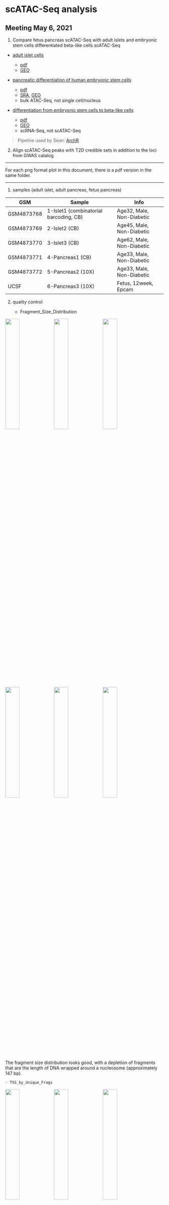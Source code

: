# scATAC-Seq analysis

## Meeting May 6, 2021

1. Compare fetus pancreas scATAC-Seq with adult islets and embryonic stem cells differentiated beta-like cells scATAC-Seq 

- [adult islet cells](https://www.nature.com/articles/s41588-021-00823-0#Abs1)
    - [pdf](Chiou2021.pdf)
    - [GEO](https://www.ncbi.nlm.nih.gov/geo/query/acc.cgi?acc=GSE160472)

- [pancreatic differentiation of human embryonic stem cells](https://www.ncbi.nlm.nih.gov/pmc/articles/PMC7864636/)
    - [pdf](Geusz2021.pdf)
    - [SRA](https://www.ncbi.nlm.nih.gov/bioproject/527099), [GEO](https://www.ncbi.nlm.nih.gov/geo/query/acc.cgi?acc=GSE115327)
    - bulk ATAC-Seq, not single cell/nucleus

- [differentiation from embryonic stem cells to beta-like cells](https://pubmed.ncbi.nlm.nih.gov/33257854/)
    - [pdf](Weng2021.pdf)
    - [GEO](https://www.ncbi.nlm.nih.gov/geo/query/acc.cgi?acc=GSE143783)
    - scRNA-Seq, not scATAC-Seq

> Pipeline used by Sean: [ArchR](https://www.archrproject.com/)

2. Align scATAC-Seq peaks with T2D credible sets in addition to the loci from GWAS catalog

----

For each png format plot in this document, there is a pdf version in the same folder.

----

1. samples (adult islet, adult pancreas, fetus pancreas)

| GSM | Sample | Info |
| --- | --- | --- |
| GSM4873768 | 1-Islet1 (combinatorial barcoding, CB) | Age32, Male, Non-Diabetic |
| GSM4873769 | 2-Islet2 (CB) | Age45, Male, Non-Diabetic |
| GSM4873770 | 3-Islet3 (CB) | Age62, Male, Non-Diabetic |
| GSM4873771 | 4-Pancreas1 (CB) | Age33, Male, Non-Diabetic |
| GSM4873772 | 5-Pancreas2 (10X) | Age33, Male, Non-Diabetic |
| UCSF | 6-Pancreas3 (10X) | Fetus, 12week, Epcam |

2. quality control

    - Fragment_Size_Distribution

<p float="left">
<img src="Islet1-Fragment_Size_Distribution.png" width="30%" />
<img src="Islet2-Fragment_Size_Distribution.png" width="30%" />
<img src="Islet3-Fragment_Size_Distribution.png" width="30%" />
<img src="Pancreas1-Fragment_Size_Distribution.png" width="30%" />
<img src="Pancreas2-Fragment_Size_Distribution.png" width="30%" />
<img src="Pancreas3-Fragment_Size_Distribution.png" width="30%" />
</p>

The fragment size distribution looks good, with a depletion of fragments that are the length of DNA wrapped around a nucleosome (approximately 147 bp).


    - TSS_by_Unique_Frags

<p float="left">
<img src="Islet1-TSS_by_Unique_Frags.png" width="30%" />
<img src="Islet2-TSS_by_Unique_Frags.png" width="30%" />
<img src="Islet3-TSS_by_Unique_Frags.png" width="30%" />
<img src="Pancreas1-TSS_by_Unique_Frags.png" width="30%" />
<img src="Pancreas2-TSS_by_Unique_Frags.png" width="30%" />
<img src="Pancreas3-TSS_by_Unique_Frags.png" width="30%" />
</p>

The TSS enrichment score (signal-to-background ratio) is okay. The Pancreas2 (10x) has many more cells, though the TSS score is also relatively low.

3. clustering

![](Plot-UMAP-Sample-Clusters_6Samples_Samples.png)

The clustering  makes sense. 

Three adult islets clustered together, and then with adult pancreas. All them are from combinatorial barcoding (CB) method.

Two clusters (Cluster4 and Cluster5) of adult pancreas suggested technical effects due to CB and 10x methods.

Fetus pancreas (Cluster6) is separated from adult pancreas (Cluster5) although they are both profiled using 10x. 

![](Plot-UMAP-Marker-Genes-W-Imputation_6Samples_Alpha.png)

There is a large portion of alpha cells in the adult islets, however, there isn't much in the pancreas. 

![](Plot-UMAP-Marker-Genes-W-Imputation_6Samples_Beta.png)

There are beta cells presented in adult islets, fetus pancreas, and also adult pancreas, despite that only small proportion of cells in the last one.

----

We would like to explore the difference of beta cells in the fetus pancreas, adult pancreas, and adult islets. However, we should keep in mind there are a few caveats.

1. adult pancreas vs fetus pancreas: there is relatively a small proportion of beta cells in the adult pancreas and the sample size is one.

2. adult islets vs fetus pancreas: it is confounded by the profiling methods (CB vs 10x).

We are focusing on the comparison between adult pancreas and fetus pancreas in beta cells in the bellowing:

----

4. differential peaks

![](BetaCells_AdultPancreas-vs-FetusPancreas-Markers-Volcano_6Samples.png)

Adult pancreas vs fetus pancreas. The majority of differential peaks are down regulated, which suggested adult pancreas is less accessible compared to fetus.

Check this [table](BetaCells_DiffPeaks_AdultPancreas-vs-FetusPancreas_FDR0.05Log2FC1_6Samples.txt) for the significant peaks.

5. motif enrichment in differential peaks

![](BetaCells_DiffPeaks_AdultPancreas-vs-FetusPancreas-Markers-Motifs-Enriched_6Samples_Up.png)

![](BetaCells_DiffPeaks_AdultPancreas-vs-FetusPancreas-Markers-Motifs-Enriched_6Samples_Down.png)

Top hits in SMAD5, EGR1, WT1, etc in the contrast between adult pancreas and fetus pancreas. However, it might or might not make much sense that both up and down peaks share these motifs.

6. differential peaks aligned with T2D loci

![](BetaCells_DiffPeaks_AdultPancreas-vs-FetusPancreas_FDR0.05Log2FC1_6Samples_T2D_Interval_ByLoci_ScatterPlot.png)

T2D credible intervals ordered by the number of overlapped differential peaks (normalized by length of the interval)

rs231361_KCNQ1 has x-axis values as 0 because its position annotated in the table was a point rather than an interval.

The rs231361_KCNQ1 has been discussed in the Nature Genetics paper.

![](Plot-Tracks-With-Features_6Samples_KCNQ1.png)

C8 is fetus pancreas, C1 is adult pancreas and C18 is adult islets.

Loops panel indicates T2D loci.

Check this [table](BetaCells_DiffPeaks_AdultPancreas-vs-FetusPancreas_FDR0.05Log2FC1_6Samples_T2D_Interval_ByLoci.txt) for the overlapped peaks.


-----

## Methods:

Adult pancreas and islets samples accessed from GEO (GSE160472, Chiou et al., Nature Genetics, 2021) database were analyzed together with our fetus pancreas samples. Combinatorial barcoding (CB) data were processed with the ENCODE ATAC-seq pipeline (v1.9.3) by aligning to the genome reference GRCh38. Cell barcoding information contained in the read names was added as CB tags in the bam files with a customized script. Only mapped reads with MAPQ score > 30 were retained. 10x data were processed using cellranger-atac (v2.0.0) against GRCh38 with default parameters. ArchR (v1.0.1) was used as a platform for the downstream analysis, including clustering, peak calling (MACS2, v2.2.7.1), differential peaks, and motif enrichment, based on the input files from either bam (CB data, with bcTag = "CB" for the createArrowFiles function) or fragments (10x data). Differential peaks were overlapped with the 99% credible sets for 380 distinct T2D association signals (Mahajan et al., Nature Genetics, 2018, Supplementary Table 5 with GRCh37 coordinates mapped to GRCh38 by LiftOver)

